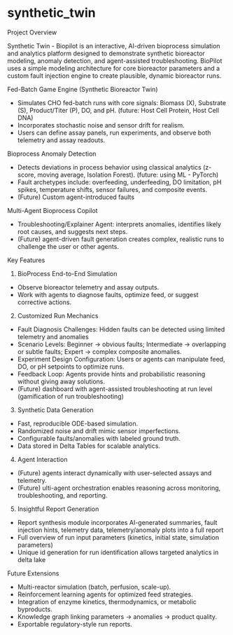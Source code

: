 # synthetic_twin
Project Overview

Synthetic Twin - Biopilot is an interactive, AI-driven bioprocess simulation and analytics platform designed to demonstrate synthetic bioreactor modeling, anomaly detection, and agent-assisted troubleshooting. BioPilot uses a simple modeling architecture for core bioreactor parameters and a custom fault injection engine to create plausible, dynamic bioreactor runs.

Fed-Batch Game Engine (Synthetic Bioreactor Twin)
- Simulates CHO fed-batch runs with core signals: Biomass (X), Substrate (S), Product/Titer (P), DO, and pH. (future: Host Cell Protein, Host Cell DNA)
- Incorporates stochastic noise and sensor drift for realism.
- Users can define assay panels, run experiments, and observe both telemetry and assay readouts.

Bioprocess Anomaly Detection
- Detects deviations in process behavior using classical analytics (z-score, moving average, Isolation Forest). (future: using ML - PyTorch)
- Fault archetypes include: overfeeding, underfeeding, DO limitation, pH spikes, temperature shifts, sensor failures, and composite events.
- (Future) Custom agent-introduced faults

Multi-Agent Bioprocess Copilot
- Troubleshooting/Explainer Agent: interprets anomalies, identifies likely root causes, and suggests next steps.
- (Future) agent-driven fault generation creates complex, realistic runs to challenge the user or other agents.

Key Features
1. BioProcess End-to-End Simulation
- Observe bioreactor telemetry and assay outputs.
- Work with agents to diagnose faults, optimize feed, or suggest corrective actions.

2. Customized Run Mechanics
- Fault Diagnosis Challenges: Hidden faults can be detected using limited telemetry and anomalies
- Scenario Levels: Beginner → obvious faults; Intermediate → overlapping or subtle faults; Expert → complex composite anomalies.
- Experiment Design Configuration: Users or agents can manipulate feed, DO, or pH setpoints to optimize runs.
- Feedback Loop: Agents provide hints and probabilistic reasoning without giving away solutions.
- (Future) dashboard with agent-assisted troubleshooting at run level (gamification of run troubleshooting)

3. Synthetic Data Generation
- Fast, reproducible ODE-based simulation.
- Randomized noise and drift mimic sensor imperfections.
- Configurable faults/anomalies with labeled ground truth.
- Data stored in Delta Tables for scalable analytics.

4. Agent Interaction
- (Future) agents interact dynamically with user-selected assays and telemetry.
- (Future) ulti-agent orchestration enables reasoning across monitoring, troubleshooting, and reporting.

5. Insightful Report Generation
- Report synthesis module incorporates AI-generated summaries, fault injection hints, telemetry data, telemetry/anomaly plots into a full report
- Full overview of run input parameters (kinetics, initial state, simulation parameters)
- Unique id generation for run identification allows targeted analytics in delta lake

Future Extensions
- Multi-reactor simulation (batch, perfusion, scale-up).
- Reinforcement learning agents for optimized feed strategies.
- Integration of enzyme kinetics, thermodynamics, or metabolic byproducts.
- Knowledge graph linking parameters → anomalies → product quality.
- Exportable regulatory-style run reports.

